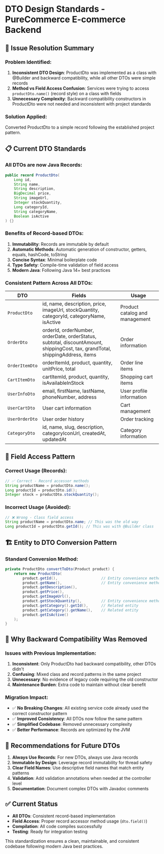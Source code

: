 # DTO Design Standards - PureCommerce E-commerce Backend

## 🎯 **Issue Resolution Summary**

### **Problem Identified:**
1. **Inconsistent DTO Design**: ProductDto was implemented as a class with @Builder and backward compatibility, while all other DTOs were simple records
2. **Method vs Field Access Confusion**: Services were trying to access `productDto.name()` (record style) on a class with fields
3. **Unnecessary Complexity**: Backward compatibility constructors in ProductDto were not needed and inconsistent with project standards

### **Solution Applied:**
Converted ProductDto to a simple record following the established project pattern.

## 📋 **Current DTO Standards**

### **All DTOs are now Java Records:**
```java
public record ProductDto(
    Long id,
    String name,
    String description,
    BigDecimal price,
    String imageUrl,
    Integer stockQuantity,
    Long categoryId,
    String categoryName,
    Boolean isActive
) {}
```

### **Benefits of Record-based DTOs:**
1. **Immutability**: Records are immutable by default
2. **Automatic Methods**: Automatic generation of constructor, getters, equals, hashCode, toString
3. **Concise Syntax**: Minimal boilerplate code
4. **Type Safety**: Compile-time validation of field access
5. **Modern Java**: Following Java 14+ best practices

### **Consistent Pattern Across All DTOs:**

| DTO | Fields | Usage |
|-----|--------|-------|
| `ProductDto` | id, name, description, price, imageUrl, stockQuantity, categoryId, categoryName, isActive | Product catalog and management |
| `OrderDto` | orderId, orderNumber, orderDate, orderStatus, subtotal, discountAmount, shippingCost, tax, grandTotal, shippingAddress, items | Order information |
| `OrderItemDto` | orderItemId, product, quantity, unitPrice, total | Order line items |
| `CartItemDto` | cartItemId, product, quantity, isAvailableInStock | Shopping cart items |
| `UserInfoDto` | email, firstName, lastName, phoneNumber, address | User profile information |
| `UserCartDto` | User cart information | Cart management |
| `UserOrderDto` | User order history | Order tracking |
| `CategoryDto` | id, name, slug, description, categoryIconUrl, createdAt, updatedAt | Category information |

## 🔧 **Field Access Pattern**

### **Correct Usage (Records):**
```java
// ✅ Correct - Record accessor methods
String productName = productDto.name();
Long productId = productDto.id();
Integer stock = productDto.stockQuantity();
```

### **Incorrect Usage (Avoided):**
```java
// ❌ Wrong - Class field access
String productName = productDto.name; // This was the old way
Long productId = productDto.getId(); // This was with @Builder class
```

## 🏗️ **Entity to DTO Conversion Pattern**

### **Standard Conversion Method:**
```java
private ProductDto convertToDto(Product product) {
    return new ProductDto(
        product.getId(),                    // Entity convenience method
        product.getName(),                  // Entity convenience method  
        product.getDescription(),
        product.getPrice(),
        product.getImageUrl(),
        product.getStockQuantity(),         // Entity convenience method
        product.getCategory().getId(),      // Related entity
        product.getCategory().getName(),    // Related entity
        product.getIsActive()
    );
}
```

## 🚨 **Why Backward Compatibility Was Removed**

### **Issues with Previous Implementation:**
1. **Inconsistent**: Only ProductDto had backward compatibility, other DTOs didn't
2. **Confusing**: Mixed class and record patterns in the same project
3. **Unnecessary**: No evidence of legacy code requiring the old constructor
4. **Maintenance Burden**: Extra code to maintain without clear benefit

### **Migration Impact:**
- ✅ **No Breaking Changes**: All existing service code already used the correct constructor pattern
- ✅ **Improved Consistency**: All DTOs now follow the same pattern
- ✅ **Simplified Codebase**: Removed unnecessary complexity
- ✅ **Better Performance**: Records are optimized by the JVM

## 📝 **Recommendations for Future DTOs**

1. **Always Use Records**: For new DTOs, always use Java records
2. **Immutable by Design**: Leverage record immutability for thread safety
3. **Clear Field Names**: Use descriptive field names that match entity patterns
4. **Validation**: Add validation annotations when needed at the controller level
5. **Documentation**: Document complex DTOs with Javadoc comments

## ✅ **Current Status**

- **All DTOs**: Consistent record-based implementation
- **Field Access**: Proper record accessor method usage (`dto.field()`)
- **Compilation**: All code compiles successfully
- **Testing**: Ready for integration testing

This standardization ensures a clean, maintainable, and consistent codebase following modern Java best practices.
